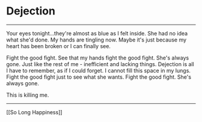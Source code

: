 # Dejection

---

Your eyes tonight...they're almost as blue as I felt inside. 
She had no idea what she'd done.
My hands are tingling now. 
Maybe it's just because my heart has been broken 
or I can finally see. 

Fight the good fight. 
See that my hands fight the good fight. 
She's always gone. 
Just like the rest of me - inefficient and lacking things. 
Dejection is all I have to remember, as if I could forget. 
I cannot fill this space in my lungs. 
Fight the good fight just to see what she wants. 
Fight the good fight. She's always gone. 

This is killing me.

---

[[So Long Happiness]]
